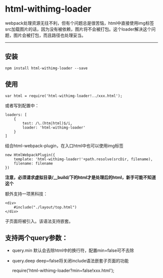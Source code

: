 
# html-withimg-loader

webpack处理资源无往不利，但有个问题总是很苦恼，html中直接使用img标签src加载图片的话，因为没有被依赖，图片将不会被打包。这个loader解决这个问题，图片会被打包，而且路径也处理妥当。

______________

## 安装

    npm install html-withimg-loader --save

## 使用

    var html = require('html-withimg-loader!../xxx.html');

或者写到配置中：

    loaders: [
        {
            test: /\.(htm|html)$/i,
            loader: 'html-withimg-loader'
        }
    ]

结合html-webpack-plugin，在入口html中也可以使用img标签

    new HtmlWebpackPlugin({
        template: 'html-withimg-loader!'+path.resolve(srcDir, filename),
        filename: filename
    })


**注意，必须请求虚拟目录/__build/下的html才是处理后的html，新手可能不知道这个**

额外支持一项黑科技：

    <div>
        #include("./layout/top.html")
    </div>

子页面将被引入。该语法支持嵌套。

## 支持两个query参数：

* query.min 默认会去除html中的换行符，配置min=false可不去除
* query.deep deep=false将关闭include语法嵌套子页面的功能

    require('html-withimg-loader?min=false!xxx.html');

    